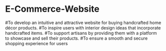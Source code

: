 # E-Commerce-Website
#To develop an intuitive and attractive website for buying handcrafted home décor
products.
#To inspire users with interior design ideas that incorporate handcrafted items.
#To support artisans by providing them with a platform to showcase and sell their
products.
#To ensure a smooth and secure shopping experience for users
